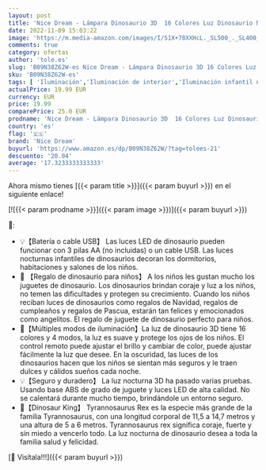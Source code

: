 ```yaml
---
layout: post
title: 'Nice Dream - Lámpara Dinosaurio 3D  16 Colores Luz Dinosaurio Niño con control Remoto  Regulable  Cable USB  Lámpara LED Dinosaurio Regalo para Niño  Juguete Dinosaurio  Regalo Navidad'
date: 2022-11-09 15:03:22
image: 'https://m.media-amazon.com/images/I/51X+78XXHcL._SL500_._SL400_.jpg'
comments: true
category: ofertas
author: 'tole.es'
slug: 'B09N38Z62W-es Nice Dream - Lámpara Dinosaurio 3D 16 Colores Luz...'
sku: 'B09N38Z62W-es'
tags: [ 'Iluminación','Iluminación de interior','Iluminación infantil nocturna','Lámparas e iluminación infantil','navidad','nice dream','🇪🇸', ]
actualPrice: 19.99 EUR
currency: EUR
price: 19.99
comparePrice: 25.0 EUR
prodname: 'Nice Dream - Lámpara Dinosaurio 3D  16 Colores Luz Dinosaurio Niño con control Remoto  Regulable  Cable USB  Lámpara LED Dinosaurio Regalo para Niño  Juguete Dinosaurio  Regalo Navidad'
country: 'es'
flag: '🇪🇸'
brand: 'Nice Dream'
buyurl: 'https://www.amazon.es/dp/B09N38Z62W/?tag=tolees-21'
descuento: '20.04'
average: '17.3233333333333'
---
```


Ahora mismo tienes [{{< param title >}}]({{< param buyurl >}}) en el siguiente enlace!

[![{{< param prodname >}}]({{< param image >}})]({{< param buyurl >}})

🔎:

- 💡【Batería o cable USB】 Las luces LED de dinosaurio pueden funcionar con 3 pilas AA (no incluidas) o un cable USB. Las luces nocturnas infantiles de dinosaurios decoran los dormitorios, habitaciones y salones de los niños.
- 🎁 【Regalo de dinosaurio para niños】 A los niños les gustan mucho los juguetes de dinosaurio. Los dinosaurios brindan coraje y luz a los niños, no temen las dificultades y protegen su crecimiento. Cuando los niños reciban luces de dinosaurios como regalos de Navidad, regalos de cumpleaños y regalos de Pascua, estarán tan felices y emocionados como angelitos. El regalo de juguete de dinosaurio perfecto para niños.
- 🌟【Múltiples modos de iluminación】La luz de dinosaurio 3D tiene 16 colores y 4 modos, la luz es suave y protege los ojos de los niños. El control remoto puede ajustar el brillo y cambiar de color, puede ajustar fácilmente la luz que desee. En la oscuridad, las luces de los dinosaurios hacen que los niños se sientan más seguros y le traen dulces y cálidos sueños cada noche.
- 💡【Seguro y duradero】 La luz nocturna 3D ha pasado varias pruebas. Usando base ABS de grado de juguete y luces LED de alta calidad. No se calentará durante mucho tiempo, brindándole un entorno seguro.
- 🌟【Dinosaur King】 Tyrannosaurus Rex es la especie más grande de la familia Tyrannosaurus, con una longitud corporal de 11,5 a 14,7 metros y una altura de 5 a 6 metros. Tyrannosaurus rex significa coraje, fuerte y sin miedo a vencerlo todo. La luz nocturna de dinosaurio desea a toda la familia salud y felicidad.

[🛒 Visítala!!!]({{< param buyurl >}})
